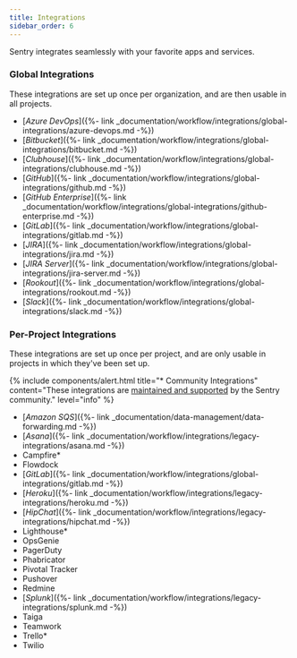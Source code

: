 ```yaml
---
title: Integrations
sidebar_order: 6
---
```


Sentry integrates seamlessly with your favorite apps and services.

### Global Integrations

These integrations are set up once per organization, and are then usable in all projects.

-   [_Azure DevOps_]({%- link _documentation/workflow/integrations/global-integrations/azure-devops.md -%})
-   [_Bitbucket_]({%- link _documentation/workflow/integrations/global-integrations/bitbucket.md -%})
-   [_Clubhouse_]({%- link _documentation/workflow/integrations/global-integrations/clubhouse.md -%})
-   [_GitHub_]({%- link _documentation/workflow/integrations/global-integrations/github.md -%})
-   [_GitHub Enterprise_]({%- link _documentation/workflow/integrations/global-integrations/github-enterprise.md -%})
-   [_GitLab_]({%- link _documentation/workflow/integrations/global-integrations/gitlab.md -%})
-   [_JIRA_]({%- link _documentation/workflow/integrations/global-integrations/jira.md -%})
-   [_JIRA Server_]({%- link _documentation/workflow/integrations/global-integrations/jira-server.md -%})
-   [_Rookout_]({%- link _documentation/workflow/integrations/global-integrations/rookout.md -%})
-   [_Slack_]({%- link _documentation/workflow/integrations/global-integrations/slack.md -%})


### Per-Project Integrations

These integrations are set up once per project, and are only usable in projects in which they've been set up. 

{% include components/alert.html
  title="* Community Integrations"
  content="These integrations are [maintained and supported](https://forum.sentry.io) by the Sentry community."
  level="info"
%}

-   [_Amazon SQS_]({%- link _documentation/data-management/data-forwarding.md -%})
-   [_Asana_]({%- link _documentation/workflow/integrations/legacy-integrations/asana.md -%})
-   Campfire*
-   Flowdock
-   [_GitLab_]({%- link _documentation/workflow/integrations/global-integrations/gitlab.md -%})
-   [_Heroku_]({%- link _documentation/workflow/integrations/legacy-integrations/heroku.md -%})
-   [_HipChat_]({%- link _documentation/workflow/integrations/legacy-integrations/hipchat.md -%})
-   Lighthouse*
-   OpsGenie
-   PagerDuty
-   Phabricator
-   Pivotal Tracker
-   Pushover
-   Redmine
-   [_Splunk_]({%- link _documentation/workflow/integrations/legacy-integrations/splunk.md -%})
-   Taiga
-   Teamwork
-   Trello*
-   Twilio